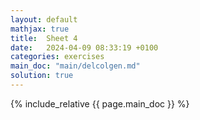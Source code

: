 ```yaml
---
layout: default
mathjax: true
title:  Sheet 4
date:   2024-04-09 08:33:19 +0100
categories: exercises 
main_doc: "main/delcolgen.md"
solution: true
---
```




{% include_relative {{ page.main_doc }} %}

